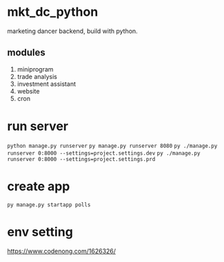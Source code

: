 # mkt_dc_python
marketing dancer backend, build with python.

## modules
1. miniprogram
2. trade analysis
3. investment assistant
4. website
5. cron

# run server
`python manage.py runserver`
`py manage.py runserver 8080`
`py ./manage.py runserver 0:8000 --settings=project.settings.dev`
`py ./manage.py runserver 0:8000 --settings=project.settings.prd`

# create app
`py manage.py startapp polls`

# env setting 
https://www.codenong.com/1626326/